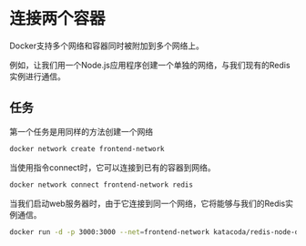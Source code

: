 # 连接两个容器

Docker支持多个网络和容器同时被附加到多个网络上。

例如，让我们用一个Node.js应用程序创建一个单独的网络，与我们现有的Redis实例进行通信。

## 任务
第一个任务是用同样的方法创建一个网络
```bash
docker network create frontend-network
```

当使用指令connect时，它可以连接到已有的容器到网络。
```bash
docker network connect frontend-network redis
```

当我们启动web服务器时，由于它连接到同一个网络，它将能够与我们的Redis实例通信。


```bash
docker run -d -p 3000:3000 --net=frontend-network katacoda/redis-node-docker-example

```
